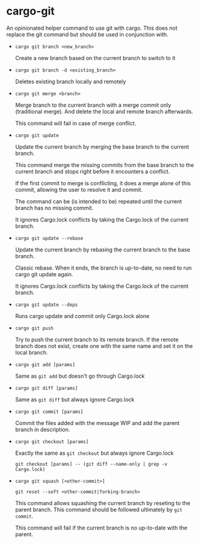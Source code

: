 cargo-git
=========

An opinionated helper command to use git with cargo. This does not replace the
git command but should be used in conjunction with.

 *  `cargo git branch <new_branch>`

    Create a new branch based on the current branch to switch to it

 *  `cargo git branch -d <existing_branch>`

    Deletes existing branch locally and remotely

 *  `cargo git merge <branch>`

    Merge branch to the current branch with a merge commit only
    (traditional merge). And delete the local and remote branch afterwards.

    This command will fail in case of merge conflict.

 *  `cargo git update`

    Update the current branch by merging the base branch to the current branch.

    This command merge the missing commits from the base branch to the current
    branch and stops right before it encounters a conflict.

    If the first commit to merge is conflicting, it does a merge alone of this
    commit, allowing the user to resolve it and commit.

    The command can be (is intended to be) repeated until the current branch
    has no missing commit.

    It ignores Cargo.lock conflicts by taking the Cargo.lock of the current
    branch.

 *  `cargo git update --rebase`

    Update the current branch by rebasing the current branch to the base
    branch.

    Classic rebase. When it ends, the branch is up-to-date, no need to run
    cargo git update again.

    It ignores Cargo.lock conflicts by taking the Cargo.lock of the current
    branch.

 *  `cargo git update --deps`

    Runs cargo update and commit only Cargo.lock alone

 *  `cargo git push`

    Try to push the current branch to its remote branch. If the remote branch
    does not exist, create one with the same name and set it on the local
    branch.

 *  `cargo git add [params]`

    Same as `git add` but doesn't go through Cargo.lock

 *  `cargo git diff [params]`

    Same as `git diff` but always ignore Cargo.lock

 *  `cargo git commit [params]`

    Commit the files added with the message WIP and add the parent branch in
    description.

 *  `cargo git checkout [params]`

    Exactly the same as `git checkout` but always ignore Cargo.lock

    `git checkout [params] -- (git diff --name-only | grep -v Cargo.lock)`

 *  `cargo git squash [<other-commit>]`

    `git reset --soft <other-commit|forking-branch>`

    This command allows squashing the current branch by reseting to the parent
    branch. This command should be followed ultimately by `git commit`.

    This command will fail if the current branch is no up-to-date with the
    parent.
